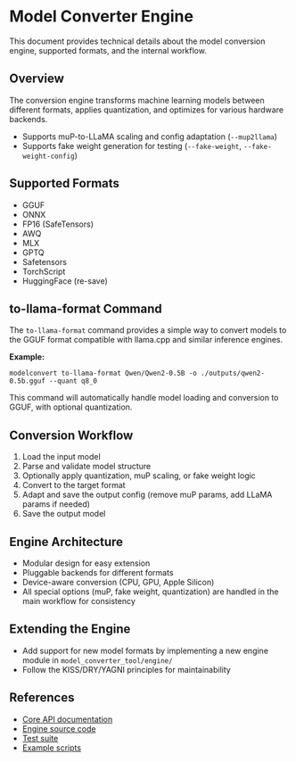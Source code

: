 # Model Converter Engine

This document provides technical details about the model conversion engine, supported formats, and the internal workflow.

## Overview
The conversion engine transforms machine learning models between different formats, applies quantization, and optimizes for various hardware backends.

- Supports muP-to-LLaMA scaling and config adaptation (`--mup2llama`)
- Supports fake weight generation for testing (`--fake-weight`, `--fake-weight-config`)

## Supported Formats
- GGUF
- ONNX
- FP16 (SafeTensors)
- AWQ
- MLX
- GPTQ
- Safetensors
- TorchScript
- HuggingFace (re-save)

## to-llama-format Command

The `to-llama-format` command provides a simple way to convert models to the GGUF format compatible with llama.cpp and similar inference engines.

**Example:**

```
modelconvert to-llama-format Qwen/Qwen2-0.5B -o ./outputs/qwen2-0.5b.gguf --quant q8_0
```

This command will automatically handle model loading and conversion to GGUF, with optional quantization.

## Conversion Workflow
1. Load the input model
2. Parse and validate model structure
3. Optionally apply quantization, muP scaling, or fake weight logic
4. Convert to the target format
5. Adapt and save the output config (remove muP params, add LLaMA params if needed)
6. Save the output model

## Engine Architecture
- Modular design for easy extension
- Pluggable backends for different formats
- Device-aware conversion (CPU, GPU, Apple Silicon)
- All special options (muP, fake weight, quantization) are handled in the main workflow for consistency

## Extending the Engine
- Add support for new model formats by implementing a new engine module in `model_converter_tool/engine/`
- Follow the KISS/DRY/YAGNI principles for maintainability

## References
- [Core API documentation](../model_converter_tool/api.py)
- [Engine source code](../model_converter_tool/engine/)
- [Test suite](../tests/)
- [Example scripts](../examples/) 